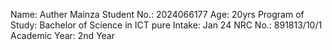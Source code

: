 Name: Auther Mainza
Student No.: 2024066177
Age: 20yrs
Program of Study: Bachelor of Science in ICT pure
Intake: Jan 24
NRC No.: 891813/10/1
Academic Year: 2nd Year

